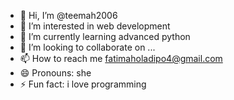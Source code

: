 - 👋 Hi, I’m @teemah2006
- 👀 I’m interested in web development
- 🌱 I’m currently learning advanced python
- 💞️ I’m looking to collaborate on ...
- 📫 How to reach me fatimaholadipo4@gmail.com
- 😄 Pronouns: she
- ⚡ Fun fact: i love programming

<!---
teemah2006/teemah2006 is a ✨ special ✨ repository because its `README.md` (this file) appears on your GitHub profile.
You can click the Preview link to take a look at your changes.
--->
